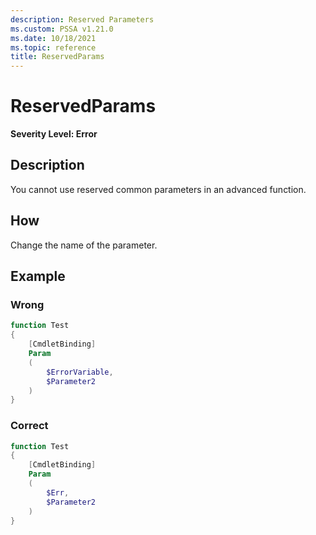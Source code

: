 ```yaml
---
description: Reserved Parameters
ms.custom: PSSA v1.21.0
ms.date: 10/18/2021
ms.topic: reference
title: ReservedParams
---
```

# ReservedParams

**Severity Level: Error**

## Description

You cannot use reserved common parameters in an advanced function.

## How

Change the name of the parameter.

## Example

### Wrong

```powershell
function Test
{
    [CmdletBinding]
    Param
    (
        $ErrorVariable,
        $Parameter2
    )
}
```

### Correct

```powershell
function Test
{
    [CmdletBinding]
    Param
    (
        $Err,
        $Parameter2
    )
}
```
